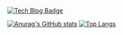 [![Tech Blog Badge](http://img.shields.io/badge/-Blog-black?style=flat-square&logo=github&link=https://velog.io/@banjjoknim)](https://velog.io/@banjjoknim)

[![Anurag's GitHub stats](https://github-readme-stats.vercel.app/api?username=banjjoknim&repo=github-readme-stats&theme=white&show_icons=true&count_private=true)](https://github.com/banjjoknim/github-readme-stats)
[![Top Langs](https://github-readme-stats.vercel.app/api/top-langs/?username=banjjoknim&layout=compact)](https://github.com/anuraghazra/github-readme-stats)

